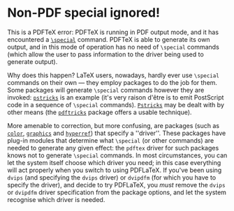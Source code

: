 # Non-PDF special ignored!

This is a PDFTeX error: PDFTeX is running in PDF output
mode, and it has encountered a 
[`\special`](./FAQ-specials.html) command.  PDFTeX is
able to generate its own output, and in this mode of operation has no
need of `\special` commands (which allow the user to pass
information to the driver being used to generate output).

Why does this happen?  LaTeX users, nowadays, hardly ever use
`\special` commands on their own&nbsp;&mdash; they employ packages to do the
job for them.  Some packages will generate `\special` commands
however they are invoked: [`pstricks`](http://ctan.org/pkg/pstricks) is an example (it's very
raison d'&ecirc;tre is to emit PostScript code in a sequence of `\special`
commands).  [`Pstricks`](http://ctan.org/pkg/Pstricks) may be dealt with by other means (the
[`pdftricks`](http://ctan.org/pkg/pdftricks) package offers a usable technique).

More amenable to correction, but more confusing, are packages (such as
[`color`](http://ctan.org/pkg/color), [`graphics`](http://ctan.org/pkg/graphics) and [`hyperref`](http://ctan.org/pkg/hyperref)) that
specify a ''driver''.  These packages have plug-in modules that
determine what `\special` (or other commands) are needed to generate
any given effect: the `pdftex` driver for such packages knows not to
generate `\special` commands.  In most circumstances, you can let
the system itself choose which driver you need; in this case
everything will act properly when you switch to using PDFLaTeX.  If
you've been using `dvips` (and specifying the `dvips` driver)
or `dvipdfm` (for which you have to specify the driver), and
decide to try PDFLaTeX, you _must_ remove the `dvips` or
`dvipdfm` driver specification from the package options, and let the
system recognise which driver is needed.


